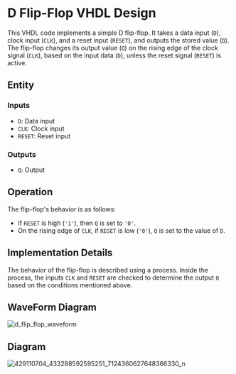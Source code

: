 # D Flip-Flop VHDL Design

This VHDL code implements a simple D flip-flop. It takes a data input (`D`), clock input (`CLK`), and a reset input (`RESET`), and outputs the stored value (`Q`). The flip-flop changes its output value (`Q`) on the rising edge of the clock signal (`CLK`), based on the input data (`D`), unless the reset signal (`RESET`) is active.

## Entity

### Inputs

- `D`: Data input
- `CLK`: Clock input
- `RESET`: Reset input

### Outputs

- `Q`: Output

## Operation

The flip-flop's behavior is as follows:

- If `RESET` is high (`'1'`), then `Q` is set to `'0'`.
- On the rising edge of `CLK`, if `RESET` is low (`'0'`), `Q` is set to the value of `D`.

## Implementation Details

The behavior of the flip-flop is described using a process. Inside the process, the inputs `CLK` and `RESET` are checked to determine the output `Q` based on the conditions mentioned above.

## WaveForm Diagram
![d_flip_flop_waveform](https://github.com/ashishbasaula/Embeeded-/assets/32863612/e18ed296-4eb4-42c6-a017-8dc877f93b4c)



## Diagram
![429110704_433288592595251_7124360627648366330_n](https://github.com/ashishbasaula/Embeeded-/assets/32863612/2d26e82f-98b9-4e91-a1b2-e4ffc827af35)



